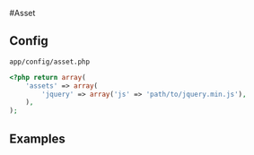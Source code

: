 #Asset

## Config

`app/config/asset.php`

```php
<?php return array(
	'assets' => array(
		'jquery' => array('js' => 'path/to/jquery.min.js'),
	),
);
```

## Examples
